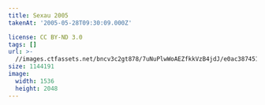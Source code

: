 ```yaml
---
title: Sexau 2005
takenAt: '2005-05-28T09:30:09.000Z'

license: CC BY-ND 3.0
tags: []
url: >-
  //images.ctfassets.net/bncv3c2gt878/7uNuPlwWoAEZfkkVzB4jdJ/e0ac387451c48508c7ca4074351ba7b1/sexau-2005_4559697345_o
size: 1144191
image:
  width: 1536
  height: 2048
---
```

